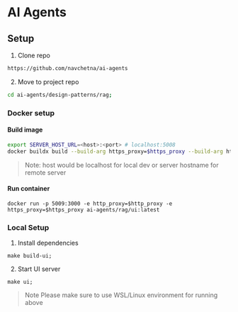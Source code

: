 # AI Agents


## Setup

1. Clone repo
```bash
https://github.com/navchetna/ai-agents
```
2. Move to project repo
```bash
cd ai-agents/design-patterns/rag;
```

### Docker setup

#### Build image

```bash
export SERVER_HOST_URL=<host>:<port> # localhost:5008
docker buildx build --build-arg https_proxy=$https_proxy --build-arg http_proxy=$http_proxy --build-arg SERVER_URL=${SERVER_HOST_URL} -t ai-agents/rag/ui:latest -f install/docker/Dockerfile .;
```

> Note: host would be localhost for local dev or server hostname for remote server

#### Run container

```
docker run -p 5009:3000 -e http_proxy=$http_proxy -e https_proxy=$https_proxy ai-agents/rag/ui:latest
```

### Local Setup

1. Install dependencies
```
make build-ui;
```
2. Start UI server
```
make ui;
```

> Note
> Please make sure to use WSL/Linux environment for running above
